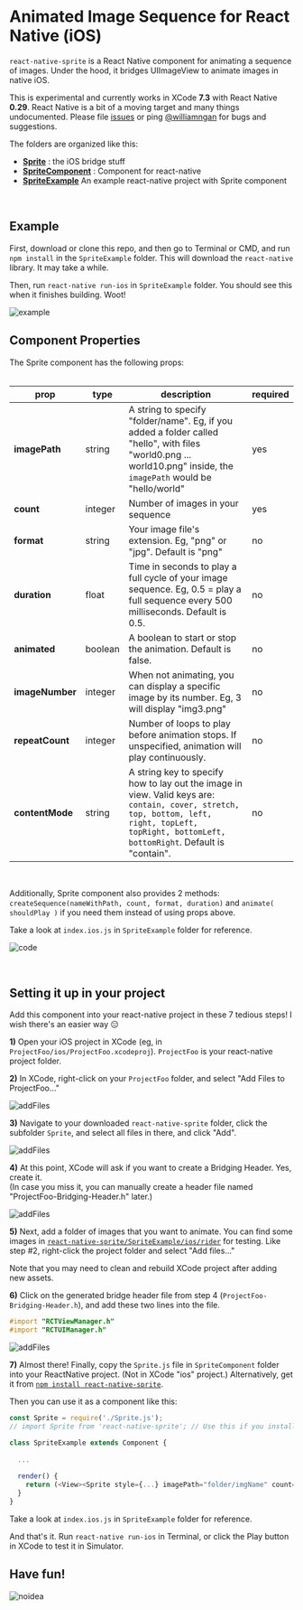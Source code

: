 # Animated Image Sequence for React Native (iOS)
`react-native-sprite` is a React Native component for animating a sequence of images. Under the hood, it bridges UIImageView to animate images in native iOS.

This is experimental and currently works in XCode **7.3** with React Native **0.29**. React Native is a bit of a moving target and many things undocumented. Please file [issues](https://github.com/williamngan/react-native-sprite/issues) or ping [@williamngan](https://twitter.com/williamngan) for bugs and suggestions.  

The folders are organized like this:

- [**Sprite**](./Sprite) : the iOS bridge stuff
- [**SpriteComponent**](./SpriteComponent) : Component for react-native
- [**SpriteExample**](./SpriteExample) An example react-native project with Sprite component

&nbsp;   
   
## Example
First, download or clone this repo, and then go to Terminal or CMD, and run `npm install` in the `SpriteExample` folder. This will download the `react-native` library. It may take a while.

Then, run `react-native run-ios` in `SpriteExample` folder. You should see this when it finishes building. Woot!

![example](./images/demo.gif)



## Component Properties
The Sprite component has the following props:   
&nbsp;   

| prop | type | description | required |
|------|------|-------------|----------|
| **imagePath** | string | A string to specify "folder/name". Eg, if you added a folder called "hello", with files "world0.png ... world10.png" inside, the `imagePath` would be "hello/world"  | yes |
| **count** | integer | Number of images in your sequence | yes |
| **format** | string | Your image file's extension. Eg, "png" or "jpg". Default is "png" | no |
| **duration** | float | Time in seconds to play a full cycle of your image sequence. Eg, 0.5 = play a full sequence every 500 milliseconds. Default is 0.5. | no |
| **animated** | boolean | A boolean to start or stop the animation. Default is false. | no |
| **imageNumber** | integer | When not animating, you can display a specific image by its number. Eg, 3 will display "img3.png" | no |
| **repeatCount** | integer | Number of loops to play before animation stops. If unspecified, animation will play continuously. | no |
| **contentMode** | string | A string key to specify how to lay out the image in view. Valid keys are: `contain, cover, stretch, top, bottom, left, right, topLeft, topRight, bottomLeft, bottomRight`. Default is "contain". | no |

&nbsp;   

Additionally, Sprite component also provides 2 methods: `createSequence(nameWithPath, count, format, duration)` and `animate( shouldPlay )` if you need them instead of using props above.

Take a look at `index.ios.js` in `SpriteExample` folder for reference.   

![code](./images/componentCode.png)
    
&nbsp;

## Setting it up in your project

Add this component into your react-native project in these 7 tedious steps! I wish there's an easier way :expressionless:

**1)** Open your iOS project in XCode (eg, in `ProjectFoo/ios/ProjectFoo.xcodeproj`). `ProjectFoo` is your react-native project folder.

**2)** In XCode, right-click on your `ProjectFoo` folder, and select "Add Files to ProjectFoo..."   
   
![addFiles](./images/addFiles.png)   

**3)** Navigate to your downloaded `react-native-sprite` folder, click the subfolder `Sprite`, and select all files in there, and click "Add".   
   
![addFiles](./images/selectFiles.png)   

**4)** At this point, XCode will ask if you want to create a Bridging Header. Yes, create it.   
(In case you miss it, you can manually create a header file named "ProjectFoo-Bridging-Header.h" later.) 
   
![addFiles](./images/createBridge.png)   

**5)** Next, add a folder of images that you want to animate. You can find some images in [`react-native-sprite/SpriteExample/ios/rider`](./SpriteExample/ios/rider) for testing. Like step #2, right-click the project folder and select "Add files..."   

Note that you may need to clean and rebuild XCode project after adding new assets. 

**6)** Click on the generated bridge header file from step 4 (`ProjectFoo-Bridging-Header.h`), and add these two lines into the file.   
   
```objective-c
#import "RCTViewManager.h"
#import "RCTUIManager.h"
```   
   
![addFiles](./images/bridgeHeader.png)   
   
**7)** Almost there! Finally, copy the `Sprite.js` file in `SpriteComponent` folder into your ReactNative project. (Not in XCode "ios" project.) Alternatively, get it from [`npm install react-native-sprite`](https://www.npmjs.com/package/react-native-sprite).

Then you can use it as a component like this:   
   
```javascript
const Sprite = require('./Sprite.js');
// import Sprite from 'react-native-sprite'; // Use this if you install from npm

class SpriteExample extends Component {
  
  ...
  
  render() {
    return (<View><Sprite style={...} imagePath="folder/imgName" count={10} animated={true} /></View>)
  }
}
```
 
Take a look at `index.ios.js` in `SpriteExample` folder for reference.   

And that's it. Run `react-native run-ios` in Terminal, or click the Play button in XCode to test it in Simulator.
&nbsp;    



## Have fun!
![noidea](./images/noIdeaCat.png)
